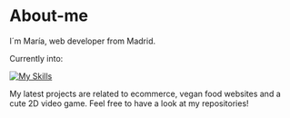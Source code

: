 # About-me

I´m María, web developer from Madrid.

Currently into:

[![My Skills](https://skillicons.dev/icons?i=mongodb,express,react,nodejs,js,html,css,git,github,jest,sass)](https://skillicons.dev)

My latest projects are related to ecommerce, vegan food websites and a cute 2D video game. Feel free to have a look at my repositories!
